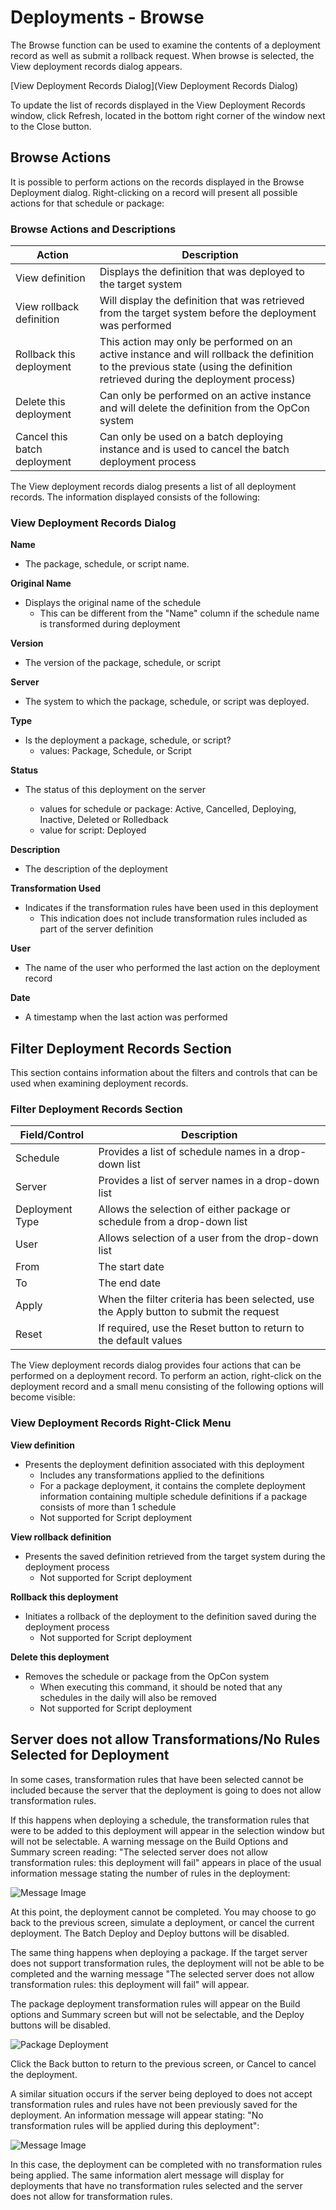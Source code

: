 # Deployments - Browse

The Browse function can be used to examine the contents of a deployment record as well as submit a rollback request. When browse is selected, the View deployment records dialog appears.

[View Deployment Records Dialog](View Deployment Records Dialog)

To update the list of records displayed in the View Deployment Records window, click Refresh, located in the bottom right corner of the window next to the Close button.

## Browse Actions

It is possible to perform actions on the records displayed in the Browse Deployment dialog. Right-clicking on a record will present all possible actions for that schedule or package:

### Browse Actions and Descriptions

| Action | Description |
| ------ | ----------- |
| View definition | Displays the definition that was deployed to the target system |
| View rollback definition | Will display the definition that was retrieved from the target system before the deployment was performed |
| Rollback this deployment | This action may only be performed on an active instance and will rollback the definition to the previous state (using the definition retrieved during the deployment process) |
| Delete this deployment | Can only be performed on an active instance and will delete the definition from the OpCon system |
| Cancel this batch deployment | Can only be used on a batch deploying instance and is used to cancel the batch deployment process |

The View deployment records dialog presents a list of all deployment records. The information displayed consists of the following:

### View Deployment Records Dialog

**Name**	

* The package, schedule, or script name.

**Original Name**	

* Displays the original name of the schedule 
    * This can be different from the "Name" column if the schedule name is transformed during deployment

**Version**	

* The version of the package, schedule, or script

**Server**	

* The system to which the package, schedule, or script was deployed.

**Type**

* Is the deployment a package, schedule, or script?
    * values: Package, Schedule, or Script

**Status**

* The status of this deployment on the server

    * values for schedule or package: Active, Cancelled, Deploying, Inactive, Deleted or Rolledback
    * value for script: Deployed

**Description**	

* The description of the deployment

**Transformation Used**	

* Indicates if the transformation rules have been used in this deployment 
    * This indication does not include transformation rules included as part of the server definition

**User**	

* The name of the user who performed the last action on the deployment record

**Date**	

* A timestamp when the last action was performed

## Filter Deployment Records Section

This section contains information about the filters and controls that can be used when examining deployment records.

### Filter Deployment Records Section

| Field/Control | Description |
| ------------- | ----------- |
| Schedule | Provides a list of schedule names in a drop-down list |
| Server | Provides a list of server names in a drop-down list |
| Deployment Type | Allows the selection of either package or schedule from a drop-down list |
| User | Allows selection of a user from the drop-down list |
| From | The start date |
| To | The end date |
| Apply | When the filter criteria has been selected, use the Apply button to submit the request |
| Reset | If required, use the Reset button to return to the default values |

The View deployment records dialog provides four actions that can be performed on a deployment record. To perform an action, right-click on the deployment record and a small menu consisting of the following options will become visible:

### View Deployment Records Right-Click Menu

**View definition**

* Presents the deployment definition associated with this deployment
    * Includes any transformations applied to the definitions 
    * For a package deployment, it contains the complete deployment information containing multiple schedule definitions if a package consists of more than 1 schedule
    * Not supported for Script deployment

**View rollback definition**	

* Presents the saved definition retrieved from the target system during the deployment process
    * Not supported for Script deployment

**Rollback this deployment**

* Initiates a rollback of the deployment to the definition saved during the deployment process
    * Not supported for Script deployment

**Delete this deployment**	

* Removes the schedule or package from the OpCon system
    * When executing this command, it should be noted that any schedules in the daily will also be removed
    * Not supported for Script deployment

## Server does not allow Transformations/No Rules Selected for Deployment

In some cases, transformation rules that have been selected cannot be included because the server that the deployment is going to does not allow transformation rules.

If this happens when deploying a schedule, the transformation rules that were to be added to this deployment will appear in the selection window but will not be selectable. A warning message on the Build Options and Summary screen reading: "The selected server does not allow transformation rules: this deployment will fail" appears in place of the usual information message stating the number of rules in the deployment:

![Message Image](/img/server-not-accepting-transformation-rules.png)

At this point, the deployment cannot be completed. You may choose to go back to the previous screen, simulate a deployment, or cancel the current deployment. The Batch Deploy and Deploy buttons will be disabled.

The same thing happens when deploying a package. If the target server does not support transformation rules, the deployment will not be able to be completed and the warning message "The selected server does not allow transformation rules: this deployment will fail" will appear.

The package deployment transformation rules will appear on the Build options and Summary screen but will not be selectable, and the Deploy buttons will be disabled.

![Package Deployment](/img/package-deployment-transformation.png)

Click the Back button to return to the previous screen, or Cancel to cancel the deployment.

A similar situation occurs if the server being deployed to does not accept transformation rules and rules have not been previously saved for the deployment. An information message will appear stating: "No transformation rules will be applied during this deployment":

![Message Image](/img/all-rules-and-not-applied.png)

In this case, the deployment can be completed with no transformation rules being applied. The same information alert message will display for deployments that have no transformation rules selected and the server does not allow for transformation rules.

